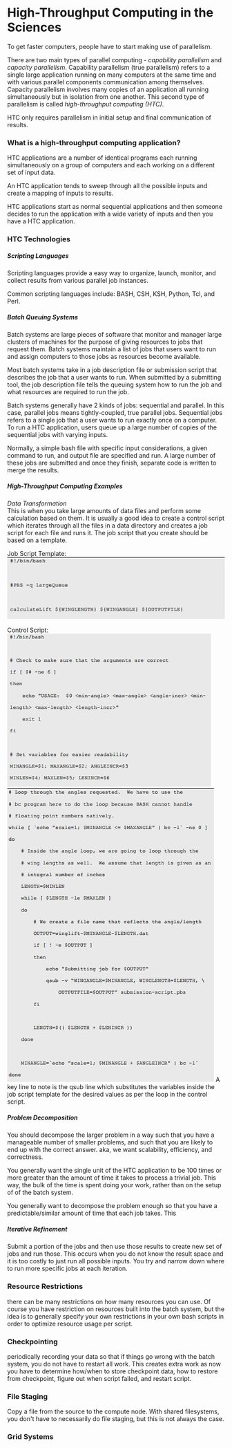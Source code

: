 High-Throughput Computing in the Sciences
============================================

To get faster computers, people have to start making use of parallelism.

There are two main types of parallel computing - *capability parallelism* and *capacity parallelism*. Capability parallelism (true parallelism) refers to a single large application running on many computers at the same time and with various parallel components communication among themselves. Capacity parallelism involves many copies of an application all running simultaneously but in isolation from one another.  This second type of parallelism is called *high-throughput computing (HTC)*.

HTC only requires parallelism in initial setup and final communication of results.  

### What is a high-throughput computing application?

HTC applications are a number of identical programs each running simultaneously on a group of computers and each working on a different set of input data.

An HTC application tends to sweep through all the possible inputs and create a mapping of inputs to results.

HTC applications start as normal sequential applications and then someone decides to run the application with a wide variety of inputs and then you have a HTC application.

### HTC Technologies

##### Scripting Languages
Scripting languages provide a easy way to organize, launch, monitor, and collect results from various parallel job instances.

Common scripting languages include: BASH, CSH, KSH, Python, Tcl, and Perl.

##### Batch Queuing Systems
Batch systems are large pieces of software that monitor and manager large clusters of machines for the purpose of giving resources to jobs that request them. Batch systems maintain a list of jobs that users want to run and assign computers to those jobs as resources become available.

Most batch systems take in a job description file or submission script that describes the job that a user wants to run. When submitted by a submitting tool, the job description file tells the queuing system how to run the job and what resources are required to run the job.  

Batch systems generally have 2 kinds of jobs: sequential and parallel. In this case, parallel jobs means tightly-coupled, true parallel jobs. Sequential jobs refers to a single job that a user wants to run exactly once on a computer. To run a HTC application,  users queue up a large number of copies of the sequential jobs with varying inputs.

Normally, a simple bash file with specific input considerations, a given command to run, and output file are specified and run. A large number of these jobs are submitted and once they finish, separate code is written to merge the results.

##### High-Throughput Computing Examples

*Data Transformation*  
This is when you take large amounts of data files and perform some calculation based on them. It is usually a good idea to create a control script which iterates through all the files in a data directory and creates a job script for each file and runs it. The job script that you create should be based on a template.

Job Script Template:  
![](highthroughput_computing/2554088f946a1429bc9c2ac7d3c2b9d5.png)

Control Script:
![](highthroughput_computing/d856f061366666ea1589177eb86cc796.png)
![](highthroughput_computing/96a0c46bf15a7e30e96b54ba6112fc08.png)
A key line to note is the qsub line which substitutes the variables inside the job script template for the desired values as per the loop in the control script.

#####  Problem Decomposition
You should decompose the larger problem in a way such that you have a manageable number of smaller problems, and such that you are likely to end up with the correct answer. aka, we want scalability, efficiency, and correctness.

You generally want the single unit of the HTC application to be 100 times or more greater than the amount of time it takes to process a trivial job. This way, the bulk of the time is spent doing your work, rather than on the setup of of the batch system.

You generally want to decompose the problem enough so that you have a predictable/similar amount of time that each job takes. This

##### Iterative Refinement
Submit a portion of the jobs and then use those results to create new set of jobs and run those. This occurs when you do not know the result space and it is too costly to just run all possible inputs. You try and narrow down where to run more specific jobs at each iteration.

### Resource Restrictions
there can be many restrictions on how many resources you can use. Of course you have restriction on resources built into the batch system, but the idea is to generally specify your own restrictions in your own bash scripts in order to optimize resource usage per script.
### Checkpointing  
periodically recording your data so that if things go wrong with the batch system, you do not have to restart all work. This creates extra work as now you have to determine how/when to store checkpoint data, how to restore from checkpoint, figure out when script failed, and restart script.
### File Staging
Copy a file from the source to the compute node. With shared filesystems, you don't have to necessarily do file staging, but this is not always the case.  
### Grid Systems
